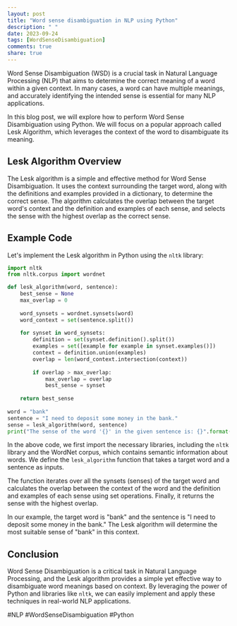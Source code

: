 ```yaml
---
layout: post
title: "Word sense disambiguation in NLP using Python"
description: " "
date: 2023-09-24
tags: [WordSenseDisambiguation]
comments: true
share: true
---
```


Word Sense Disambiguation (WSD) is a crucial task in Natural Language Processing (NLP) that aims to determine the correct meaning of a word within a given context. In many cases, a word can have multiple meanings, and accurately identifying the intended sense is essential for many NLP applications.

In this blog post, we will explore how to perform Word Sense Disambiguation using Python. We will focus on a popular approach called Lesk Algorithm, which leverages the context of the word to disambiguate its meaning.

## Lesk Algorithm Overview

The Lesk algorithm is a simple and effective method for Word Sense Disambiguation. It uses the context surrounding the target word, along with the definitions and examples provided in a dictionary, to determine the correct sense. The algorithm calculates the overlap between the target word's context and the definition and examples of each sense, and selects the sense with the highest overlap as the correct sense.

## Example Code

Let's implement the Lesk algorithm in Python using the `nltk` library:

```python
import nltk
from nltk.corpus import wordnet

def lesk_algorithm(word, sentence):
    best_sense = None
    max_overlap = 0
    
    word_synsets = wordnet.synsets(word)
    word_context = set(sentence.split())
    
    for synset in word_synsets:
        definition = set(synset.definition().split())
        examples = set([example for example in synset.examples()])
        context = definition.union(examples)
        overlap = len(word_context.intersection(context))
        
        if overlap > max_overlap:
            max_overlap = overlap
            best_sense = synset
    
    return best_sense
    
word = "bank"
sentence = "I need to deposit some money in the bank."
sense = lesk_algorithm(word, sentence)
print("The sense of the word '{}' in the given sentence is: {}".format(word, sense))
```

In the above code, we first import the necessary libraries, including the `nltk` library and the WordNet corpus, which contains semantic information about words. We define the `lesk_algorithm` function that takes a target word and a sentence as inputs. 

The function iterates over all the synsets (senses) of the target word and calculates the overlap between the context of the word and the definition and examples of each sense using set operations. Finally, it returns the sense with the highest overlap.

In our example, the target word is "bank" and the sentence is "I need to deposit some money in the bank." The Lesk algorithm will determine the most suitable sense of "bank" in this context.

## Conclusion

Word Sense Disambiguation is a critical task in Natural Language Processing, and the Lesk algorithm provides a simple yet effective way to disambiguate word meanings based on context. By leveraging the power of Python and libraries like `nltk`, we can easily implement and apply these techniques in real-world NLP applications.

#NLP #WordSenseDisambiguation #Python